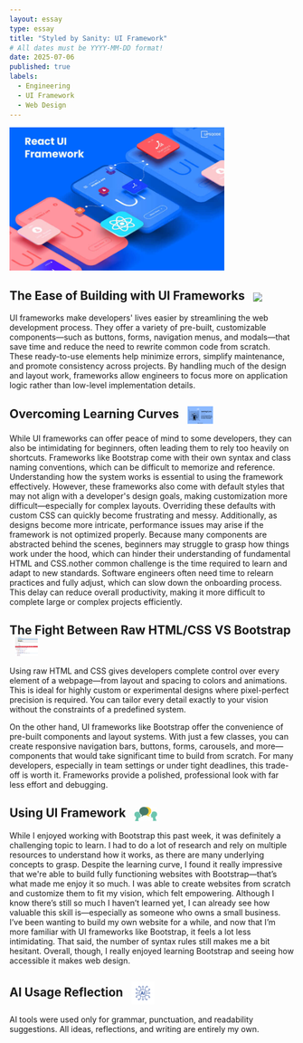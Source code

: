 ```yaml
---
layout: essay
type: essay
title: "Styled by Sanity: UI Framework"
# All dates must be YYYY-MM-DD format!
date: 2025-07-06
published: true
labels:
  - Engineering
  - UI Framework
  - Web Design
---
```

<img width="380px" class="rounded float-start pe-3" src="../img/UI Framework/react-ui-frameworks.jpg">
  
## The Ease of Building with UI Frameworks <img src="../img/UI Framework/Zi-skN3JpQ5PTPpM_Top-16-React-UI-frameworks-e1681754604315.avif" width="50px" style="vertical-align: middle; margin-left: 10px;">

UI frameworks make developers' lives easier by streamlining the web development process. They offer a variety of pre-built, customizable components—such as buttons, forms, navigation menus, and modals—that save time and reduce the need to rewrite common code from scratch. These ready-to-use elements help minimize errors, simplify maintenance, and promote consistency across projects. By handling much of the design and layout work, frameworks allow engineers to focus more on application logic rather than low-level implementation details.

## Overcoming Learning Curves <img src="../img/UI Framework/learning-curve.asp-final-443c359b1e644639beda742acd00f172.png" width="45px" style="vertical-align: middle; margin-left: 10px;">

While UI frameworks can offer peace of mind to some developers, they can also be intimidating for beginners, often leading them to rely too heavily on shortcuts. Frameworks like Bootstrap come with their own syntax and class naming conventions, which can be difficult to memorize and reference. Understanding how the system works is essential to using the framework effectively. However, these frameworks also come with default styles that may not align with a developer's design goals, making customization more difficult—especially for complex layouts. Overriding these defaults with custom CSS can quickly become frustrating and messy. Additionally, as designs become more intricate, performance issues may arise if the framework is not optimized properly. Because many components are abstracted behind the scenes, beginners may struggle to grasp how things work under the hood, which can hinder their understanding of fundamental HTML and CSS.nother common challenge is the time required to learn and adapt to new standards. Software engineers often need time to relearn practices and fully adjust, which can slow down the onboarding process. This delay can reduce overall productivity, making it more difficult to complete large or complex projects efficiently.

## The Fight Between Raw HTML/CSS VS Bootstrap <img src="../img/UI Framework/68747470733a2f2f6c68342e676f6f676c6575736572636f6e74656e742e636f6d2f2d3848414c654d554c6934592f55667658495177415070492f41414141414141414564452f6d6475455a576e726233412f773538312d683437392d6e6f2f6d61726b65642d68746d6c322e706e67.png" width="40px" style="vertical-align: middle; margin-left: 10px;">

Using raw HTML and CSS gives developers complete control over every element of a webpage—from layout and spacing to colors and animations. This is ideal for highly custom or experimental designs where pixel-perfect precision is required. You can tailor every detail exactly to your vision without the constraints of a predefined system.

On the other hand, UI frameworks like Bootstrap offer the convenience of pre-built components and layout systems. With just a few classes, you can create responsive navigation bars, buttons, forms, carousels, and more—components that would take significant time to build from scratch. For many developers, especially in team settings or under tight deadlines, this trade-off is worth it. Frameworks provide a polished, professional look with far less effort and debugging.

## Using UI Framework <img src="../img/UI Framework/622fe1de-1d82-4221-8d25-2570c0b1e062.sized-1000x1000-900x547.png" width="40px" style="vertical-align: middle; margin-left: 10px;">

While I enjoyed working with Bootstrap this past week, it was definitely a challenging topic to learn. I had to do a lot of research and rely on multiple resources to understand how it works, as there are many underlying concepts to grasp. Despite the learning curve, I found it really impressive that we're able to build fully functioning websites with Bootstrap—that’s what made me enjoy it so much. I was able to create websites from scratch and customize them to fit my vision, which felt empowering. Although I know there’s still so much I haven’t learned yet, I can already see how valuable this skill is—especially as someone who owns a small business. I’ve been wanting to build my own website for a while, and now that I’m more familiar with UI frameworks like Bootstrap, it feels a lot less intimidating. That said, the number of syntax rules still makes me a bit hesitant. Overall, though, I really enjoyed learning Bootstrap and seeing how accessible it makes web design.

## AI Usage Reflection <img src="../img/typescript/AI.png" width="40px" style="vertical-align: middle; margin-left: 10px;">

AI tools were used only for grammar, punctuation, and readability suggestions. All ideas, reflections, and writing are entirely my own.

